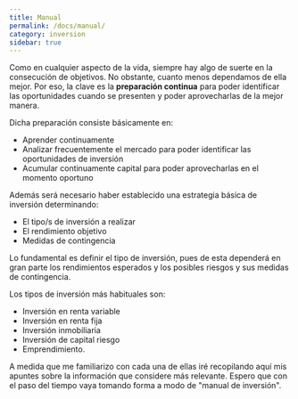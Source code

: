 ```yaml
---
title: Manual
permalink: /docs/manual/
category: inversion
sidebar: true
---
```


Como en cualquier aspecto de la vida, siempre hay algo de suerte en la consecución de objetivos. No obstante, cuanto menos dependamos de ella mejor. Por eso, la clave es la **preparación continua** para poder identificar las oportunidades cuando se presenten y poder aprovecharlas de la mejor manera.

Dicha preparación consiste básicamente en:
- Aprender continuamente
- Analizar frecuentemente el mercado para poder identificar las oportunidades de inversión
- Acumular continuamente capital para poder aprovecharlas en el momento oportuno

Además será necesario haber establecido una estrategia básica de inversión determinando:
- El tipo/s de inversión a realizar
- El rendimiento objetivo
- Medidas de contingencia

Lo fundamental es definir el tipo de inversión, pues de esta dependerá en gran parte los rendimientos esperados y los posibles riesgos y sus medidas de contingencia.

Los tipos de inversión más habituales son:
- Inversión en renta variable
- Inversión en renta fija
- Inversión inmobiliaria
- Inversión de capital riesgo
- Emprendimiento.

A medida que me familiarizo con cada una de ellas iré recopilando aquí mis apuntes sobre la información que considere más relevante. Espero que con el paso del tiempo vaya tomando forma a modo de "manual de inversión". 


